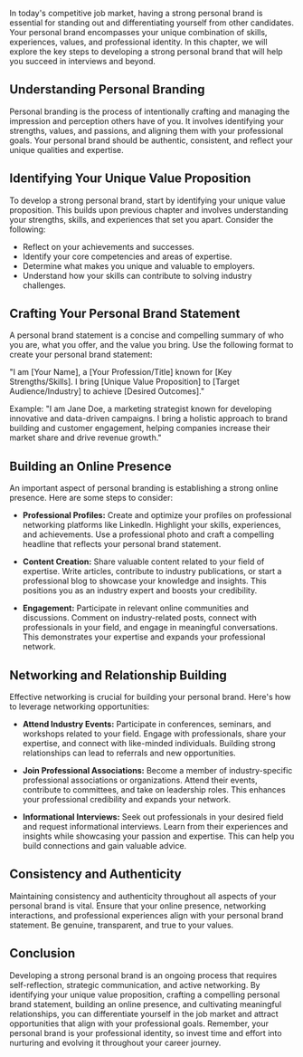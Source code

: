 
In today's competitive job market, having a strong personal brand is essential for standing out and differentiating yourself from other candidates. Your personal brand encompasses your unique combination of skills, experiences, values, and professional identity. In this chapter, we will explore the key steps to developing a strong personal brand that will help you succeed in interviews and beyond.

**Understanding Personal Branding**
-----------------------------------

Personal branding is the process of intentionally crafting and managing the impression and perception others have of you. It involves identifying your strengths, values, and passions, and aligning them with your professional goals. Your personal brand should be authentic, consistent, and reflect your unique qualities and expertise.

**Identifying Your Unique Value Proposition**
---------------------------------------------

To develop a strong personal brand, start by identifying your unique value proposition. This builds upon previous chapter and involves understanding your strengths, skills, and experiences that set you apart. Consider the following:

* Reflect on your achievements and successes.
* Identify your core competencies and areas of expertise.
* Determine what makes you unique and valuable to employers.
* Understand how your skills can contribute to solving industry challenges.

**Crafting Your Personal Brand Statement**
------------------------------------------

A personal brand statement is a concise and compelling summary of who you are, what you offer, and the value you bring. Use the following format to create your personal brand statement:

"I am \[Your Name\], a \[Your Profession/Title\] known for \[Key Strengths/Skills\]. I bring \[Unique Value Proposition\] to \[Target Audience/Industry\] to achieve \[Desired Outcomes\]."

Example: "I am Jane Doe, a marketing strategist known for developing innovative and data-driven campaigns. I bring a holistic approach to brand building and customer engagement, helping companies increase their market share and drive revenue growth."

**Building an Online Presence**
-------------------------------

An important aspect of personal branding is establishing a strong online presence. Here are some steps to consider:

* **Professional Profiles:** Create and optimize your profiles on professional networking platforms like LinkedIn. Highlight your skills, experiences, and achievements. Use a professional photo and craft a compelling headline that reflects your personal brand statement.

* **Content Creation:** Share valuable content related to your field of expertise. Write articles, contribute to industry publications, or start a professional blog to showcase your knowledge and insights. This positions you as an industry expert and boosts your credibility.

* **Engagement:** Participate in relevant online communities and discussions. Comment on industry-related posts, connect with professionals in your field, and engage in meaningful conversations. This demonstrates your expertise and expands your professional network.

**Networking and Relationship Building**
----------------------------------------

Effective networking is crucial for building your personal brand. Here's how to leverage networking opportunities:

* **Attend Industry Events:** Participate in conferences, seminars, and workshops related to your field. Engage with professionals, share your expertise, and connect with like-minded individuals. Building strong relationships can lead to referrals and new opportunities.

* **Join Professional Associations:** Become a member of industry-specific professional associations or organizations. Attend their events, contribute to committees, and take on leadership roles. This enhances your professional credibility and expands your network.

* **Informational Interviews:** Seek out professionals in your desired field and request informational interviews. Learn from their experiences and insights while showcasing your passion and expertise. This can help you build connections and gain valuable advice.

**Consistency and Authenticity**
--------------------------------

Maintaining consistency and authenticity throughout all aspects of your personal brand is vital. Ensure that your online presence, networking interactions, and professional experiences align with your personal brand statement. Be genuine, transparent, and true to your values.

**Conclusion**
--------------

Developing a strong personal brand is an ongoing process that requires self-reflection, strategic communication, and active networking. By identifying your unique value proposition, crafting a compelling personal brand statement, building an online presence, and cultivating meaningful relationships, you can differentiate yourself in the job market and attract opportunities that align with your professional goals. Remember, your personal brand is your professional identity, so invest time and effort into nurturing and evolving it throughout your career journey.
